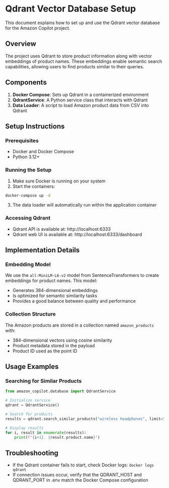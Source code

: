 # Qdrant Vector Database Setup

This document explains how to set up and use the Qdrant vector database for the Amazon Copilot project.

## Overview

The project uses Qdrant to store product information along with vector embeddings of product names. These embeddings enable semantic search capabilities, allowing users to find products similar to their queries.

## Components

1. **Docker Compose**: Sets up Qdrant in a containerized environment
2. **QdrantService**: A Python service class that interacts with Qdrant
3. **Data Loader**: A script to load Amazon product data from CSV into Qdrant

## Setup Instructions

### Prerequisites

- Docker and Docker Compose
- Python 3.12+

### Running the Setup

1. Make sure Docker is running on your system
2. Start the containers:

```bash
docker-compose up -d
```

3. The data loader will automatically run within the application container

### Accessing Qdrant

- Qdrant API is available at: http://localhost:6333
- Qdrant web UI is available at: http://localhost:6333/dashboard

## Implementation Details

### Embedding Model

We use the `all-MiniLM-L6-v2` model from SentenceTransformers to create embeddings for product names. This model:

- Generates 384-dimensional embeddings
- Is optimized for semantic similarity tasks
- Provides a good balance between quality and performance

### Collection Structure

The Amazon products are stored in a collection named `amazon_products` with:

- 384-dimensional vectors using cosine similarity
- Product metadata stored in the payload
- Product ID used as the point ID

## Usage Examples

### Searching for Similar Products

```python
from amazon_copilot.database import QdrantService

# Initialize service
qdrant = QdrantService()

# Search for products
results = qdrant.search_similar_products("wireless headphones", limit=5)

# Display results
for i, result in enumerate(results):
    print(f"{i+1}. {result.product.name}")
```

## Troubleshooting

- If the Qdrant container fails to start, check Docker logs: `docker logs qdrant`
- If connection issues occur, verify that the QDRANT_HOST and QDRANT_PORT in .env match the Docker Compose configuration
